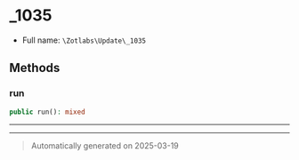 
# _1035





* Full name: `\Zotlabs\Update\_1035`




## Methods


### run



```php
public run(): mixed
```












***


***
> Automatically generated on 2025-03-19

